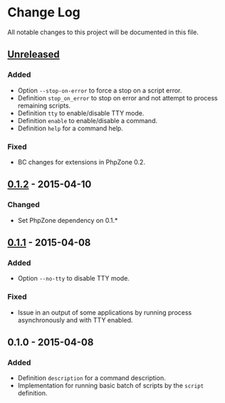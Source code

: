 # Change Log
All notable changes to this project will be documented in this file.

## [Unreleased][unreleased]
### Added
- Option `--stop-on-error` to force a stop on a script error.
- Definition `stop_on_error` to stop on error and not attempt to process remaining scripts.
- Definition `tty` to enable/disable TTY mode.
- Definition `enable` to enable/disable a command.
- Definition `help` for a command help.

### Fixed
- BC changes for extensions in PhpZone 0.2.

## [0.1.2] - 2015-04-10
### Changed
- Set PhpZone dependency on 0.1.*

## [0.1.1] - 2015-04-08
### Added
- Option `--no-tty` to disable TTY mode.

### Fixed
- Issue in an output of some applications by running process asynchronously and with TTY enabled.

## 0.1.0 - 2015-04-08
### Added
- Definition `description` for a command description.
- Implementation for running basic batch of scripts by the `script` definition.

[unreleased]: https://github.com/phpzone/shell/compare/0.1.2...HEAD
[0.1.2]: https://github.com/phpzone/shell/compare/0.1.1...0.1.2
[0.1.1]: https://github.com/phpzone/shell/compare/0.1.0...0.1.1

